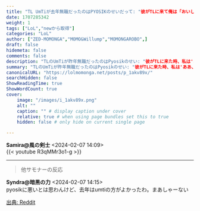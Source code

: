 ```yaml
---
title: "TL UmTiが去年無職だったのはPYOSIKのせいだって: "彼がTLに来て俺は「おいしまった...」ってなった""
date: 1707285342
weight: 1
tags: ["LoL","newから取得"]
categories: "LoL"
author: ["ZED-MOMONGA","MOMO&Willump","MOMONGAROBO",]
draft: false
hidemeta: false 
comments: false
description: "TLのUmTiが昨年無職だったのはPyosikのせい: "彼がTLに来た時、私は'ああ、しまった'と思った""
summary: "TLのUmTiが昨年無職だったのはPyosikのせい: "彼がTLに来た時、私は'ああ、しまった'と思った""
canonicalURL: "https://lolmomonga.net/posts/p_1akv89x/"
searchHidden: false
ShowReadingTime: true
ShowWordCount: true
cover:
    image: "/images/i_1akv89x.png"
    alt: ""
    caption: "" # display caption under cover
    relative: true # when using page bundles set this to true
    hidden: false # only hide on current single page

---
```

**Samira@風の剣士** <2024-02-07 14:09>  
{{< youtube R3qMMr3o1-g >}}
  

---

> 他サモナーの反応  

**Syndra@暗黒の力** <2024-02-07 14:15>  
pyosikに悪いとは思わんけど、去年はumtiの方がよかったわ。まあしゃーない




[出典: Reddit](https://www.reddit.com//r/leagueoflegends/comments/1akv89x/tl_umti_was_jobless_last_year_because_of_pyosik/)
